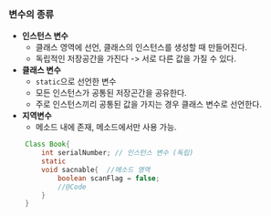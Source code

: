 ### 변수의 종류
+ **인스턴스 변수**
    + 클래스 영역에 선언, 클래스의 인스턴스를 생성할 때 만들어진다.
    + 독립적인 저장공간을 가진다 -> 서로 다른 값을 가질 수 있다.
+ **클래스 변수**
    + `static`으로 선언한 변수
    + 모든 인스턴스가 공통된 저장곤간을 공유한다. 
    + 주로 인스턴스끼리 공통된 값을 가지는 경우 클래스 변수로 선언한다.
+ **지역변수**
    + 메소드 내에 존재, 메소드에서만 사용 가능.

```java
    Class Book{
        int serialNumber; // 인스턴스 변수 (독립)
        static 
        void sacnable{  //메소드 영역
            boolean scanFlag = false;
            //@Code
        }
    }
```